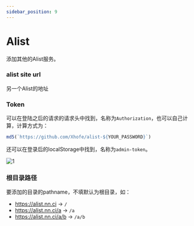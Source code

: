 ```yaml
---
sidebar_position: 9
---
```


# Alist
添加其他的Alist服务。

### alist site url
另一个Alist的地址

### Token
可以在登陆之后的请求的请求头中找到，名称为`Authorization`，也可以自己计算，计算方式为：
```js
md5(`https://github.com/Xhofe/alist-${YOUR_PASSWORD}`)
```
还可以在登录后的localStorage中找到，名称为`admin-token`。

![1](/img/driver/alist/AlistToken.png)

### 根目录路径
要添加的目录的pathname，不填默认为根目录，如：
- https://alist.nn.ci -> `/`
- https://alist.nn.ci/a -> `/a`
- https://alist.nn.ci/a/b -> `/a/b`
